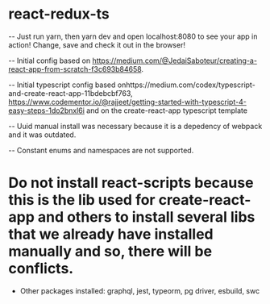   # react-redux-ts


  -- Just run yarn, then yarn dev and open localhost:8080 to see your app in action! Change, save and check it out in the browser!


  -- Initial config based on https://medium.com/@JedaiSaboteur/creating-a-react-app-from-scratch-f3c693b84658.


  -- Initial typescript config based onhttps://medium.com/codex/typescript-and-create-react-app-11bdebcbf763,
      https://www.codementor.io/@rajjeet/getting-started-with-typescript-4-easy-steps-1do2bnxl6i and on the create-react-app typescript template


  -- Uuid manual install was necessary because it is a depedency of webpack and it was outdated.


  -- Constant enums and namespaces are not supported.


  # Do not install react-scripts because this is the lib used for create-react-app and others to install several libs that we already have installed manually and so, there will be conflicts.

 - Other packages installed: graphql, jest, typeorm, pg driver, esbuild, swc